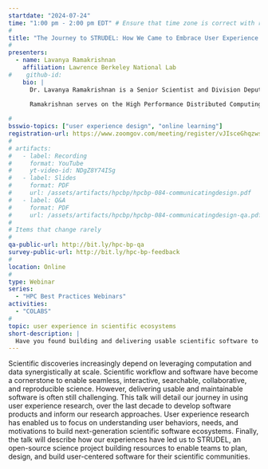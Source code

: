 ```yaml
---
startdate: "2024-07-24"
time: "1:00 pm - 2:00 pm EDT" # Ensure that time zone is correct with respect to standard/daylight time
#
title: "The Journey to STRUDEL: How We Came to Embrace User Experience in Scientific Ecosystems"
#
presenters:
  - name: Lavanya Ramakrishnan
    affiliation: Lawrence Berkeley National Lab
#    github-id:
    bio: |
      Dr. Lavanya Ramakrishnan is a Senior Scientist and Division Deputy in the Scientific Data Division at Lawrence Berkeley National Lab and Deputy Project Director for the High Performance Data Facility (HPDF). Her research interests are in building software tools for computational and data-intensive science with a focus on workflow, resource, and data management. More recently, her work explores the methods and infrastructure needed to support automation and self-driving labs. In addition, Ramakrishnan established and leads a scientific user research program focusing on studying and enumerating the way that scientists and communities use data and workflows to build usable tools for science. She currently leads several project teams that consist of a mix of social scientists, software engineers, and computer scientists.
      
      Ramakrishnan serves on the High Performance Distributed Computing Steering Committee, iHARP NSF HDR Institute’s Advisory board and has previously served as the Associate Editor for the Journal of Parallel and Distributed Computing and as program committee chair for various conferences. She has master's and doctoral degrees in computer science from Indiana University and a bachelor's degree in computer engineering from VJTI, University of Mumbai. She joined Berkeley Lab as an Alvarez Fellow. Previously she has worked as a research software engineer at Renaissance Computing Institute and MCNC in North Carolina

#
bsswio-topics: ["user experience design", "online learning"]
registration-url: https://www.zoomgov.com/meeting/register/vJIsceGhqzwsGDIYA_jNwkWdaInvZYWDf7Y
#
# artifacts:
#   - label: Recording
#     format: YouTube
#     yt-video-id: NDgZ8Y74ISg
#   - label: Slides
#     format: PDF
#     url: /assets/artifacts/hpcbp/hpcbp-084-communicatingdesign.pdf
#   - label: Q&A
#     format: PDF
#     url: /assets/artifacts/hpcbp/hpcbp-084-communicatingdesign-qa.pdf
#
# Items that change rarely
#
qa-public-url: http://bit.ly/hpc-bp-qa
survey-public-url: http://bit.ly/hpc-bp-feedback
#
location: Online
#
type: Webinar
series:
  - "HPC Best Practices Webinars"
activities:
  - "COLABS"
#
topic: user experience in scientific ecosystems
short-description: |
  Have you found building and delivering usable scientific software to be challenging? Encountering challenges meeting user needs? Join us virtually for the first in the STRUDEL project’s series of events to help support adoption of user experience approaches in scientific software development.
---
```

Scientific discoveries increasingly depend on leveraging computation and data synergistically at scale. Scientific workflow and software have become a cornerstone to enable seamless, interactive, searchable, collaborative, and reproducible science. However, delivering usable and maintainable software is often still challenging.  This talk will detail our journey in using user experience research, over the last decade to develop software products and inform our research approaches. User experience research has enabled us to focus on understanding user behaviors, needs, and motivations to build next-generation scientific software ecosystems. Finally, the talk will describe how our experiences have led us to STRUDEL, an open-source science project building resources to enable teams to plan, design, and build user-centered software for their scientific communities.
